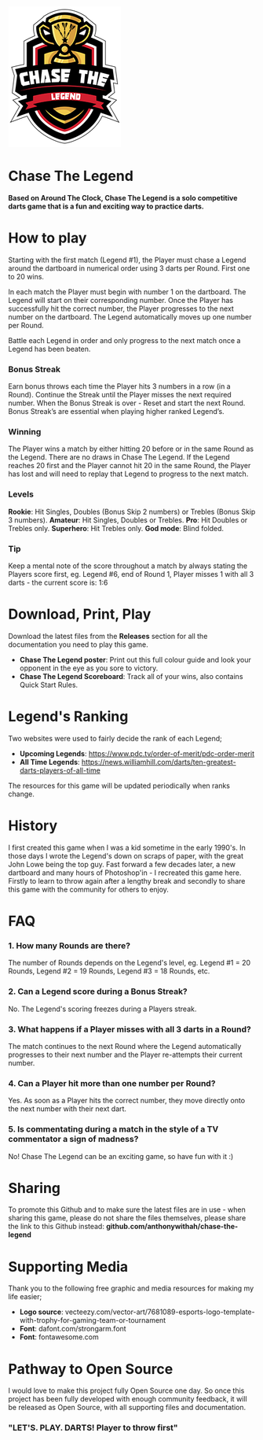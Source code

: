 ![](ctl-logo-SML.png)


# Chase The Legend

**Based on Around The Clock, Chase The Legend is a solo competitive darts game that is a fun and exciting way to practice darts.**

# How to play

Starting with the first match (Legend #1), the Player must chase a Legend around the dartboard in numerical order using 3 darts per Round. First one to 20 wins.

In each match the Player must begin with number 1 on the dartboard. The Legend will start on their corresponding number. Once the Player has successfully hit the correct number, the Player progresses to the next number on the dartboard. The Legend automatically moves up one number per Round.

Battle each Legend in order and only progress to the next match once a Legend has been beaten.

### Bonus Streak

Earn bonus throws each time the Player hits 3 numbers in a row (in a Round). Continue the Streak until the Player misses the next required number. When the Bonus Streak is over - Reset and start the next Round. Bonus Streak’s are essential when playing higher ranked Legend’s.

### Winning
The Player wins a match by either hitting 20 before or in the same Round as the Legend. There are no draws in Chase The Legend. If the Legend reaches 20 first and the Player cannot hit 20 in the same Round, the Player has lost and will need to replay that Legend to progress to the next match.

### Levels

**Rookie**: Hit Singles, Doubles (Bonus Skip 2 numbers) or Trebles (Bonus Skip 3 numbers).
**Amateur**: Hit Singles, Doubles or Trebles.
**Pro**: Hit Doubles or Trebles only.
**Superhero**: Hit Trebles only.
**God mode**: Blind folded.

### Tip

Keep a mental note of the score throughout a match by always stating the Players score first,
eg. Legend #6, end of Round 1, Player misses 1 with all 3 darts - the current score is: 1:6

# Download, Print, Play

Download the latest files from the **Releases** section for all the documentation you need to play this game.

- **Chase The Legend poster**: Print out this full colour guide and look your opponent in the eye as you sore to victory.
- **Chase The Legend Scoreboard**: Track all of your wins, also contains Quick Start Rules.

# Legend's Ranking

Two websites were used to fairly decide the rank of each Legend;

- **Upcoming Legends**: https://www.pdc.tv/order-of-merit/pdc-order-merit
- **All Time Legends**: https://news.williamhill.com/darts/ten-greatest-darts-players-of-all-time

The resources for this game will be updated periodically when ranks change.

# History

I first created this game when I was a kid sometime in the early 1990's. In those days I wrote the Legend's down on scraps of paper, with the great John Lowe being the top guy. Fast forward a few decades later, a new dartboard and many hours of Photoshop'in - I recreated this game here. Firstly to learn to throw again after a lengthy break and secondly to share this game with the community for others to enjoy.

# FAQ

### 1. How many Rounds are there?

The number of Rounds depends on the Legend's level, eg. Legend #1 = 20 Rounds, Legend #2 = 19 Rounds, Legend #3 = 18 Rounds, etc.

### 2. Can a Legend score during a Bonus Streak?

No. The Legend's scoring freezes during a Players streak.

### 3. What happens if a Player misses with all 3 darts in a Round?

The match continues to the next Round where the Legend automatically progresses to their next number and the Player re-attempts their current number.

### 4. Can a Player hit more than one number per Round?

Yes. As soon as a Player hits the correct number, they move directly onto the next number with their next dart.

### 5. Is commentating during a match in the style of a TV commentator a sign of madness?

No! Chase The Legend can be an exciting game, so have fun with it :)

# Sharing

To promote this Github and to make sure the latest files are in use - when sharing this game, please do not share the files themselves, please share the link to this Github instead: **github.com/anthonywithah/chase-the-legend**

# Supporting Media

Thank you to the following free graphic and media resources for making my life easier;
- **Logo source**: vecteezy.com/vector-art/7681089-esports-logo-template-with-trophy-for-gaming-team-or-tournament
- **Font**: dafont.com/strongarm.font
- **Font**: fontawesome.com

# Pathway to Open Source

I would love to make this project fully Open Source one day. So once this project has been fully developed with enough community feedback, it will be released as Open Source, with all supporting files and documentation.

### "LET'S. PLAY. DARTS! Player to throw first"
